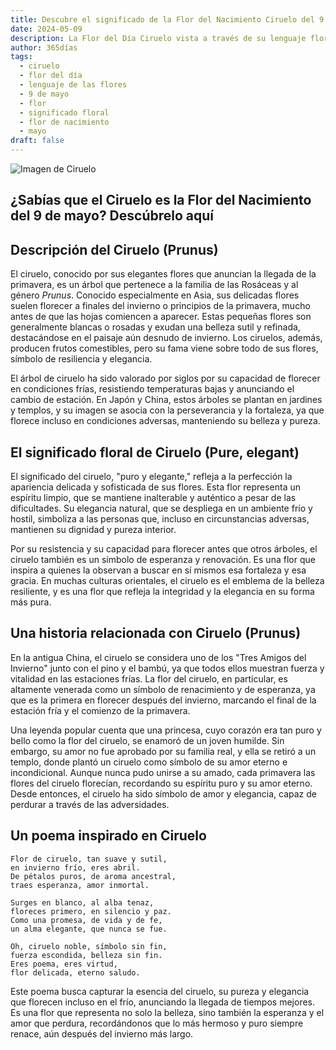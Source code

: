 ```yaml
---
title: Descubre el significado de la Flor del Nacimiento Ciruelo del 9 de mayo
date: 2024-05-09
description: La Flor del Día Ciruelo vista a través de su lenguaje floral e historias
author: 365días
tags:
  - ciruelo
  - flor del día
  - lenguaje de las flores
  - 9 de mayo
  - flor
  - significado floral
  - flor de nacimiento
  - mayo
draft: false
---
```


![Imagen de Ciruelo](https://cdn.pixabay.com/photo/2020/05/13/11/38/cherry-blossoms-5167156_1280.jpg#center#center)


## ¿Sabías que el Ciruelo es la Flor del Nacimiento del 9 de mayo? Descúbrelo aquí

## Descripción del Ciruelo (Prunus)

El ciruelo, conocido por sus elegantes flores que anuncian la llegada de la primavera, es un árbol que pertenece a la familia de las Rosáceas y al género *Prunus*. Conocido especialmente en Asia, sus delicadas flores suelen florecer a finales del invierno o principios de la primavera, mucho antes de que las hojas comiencen a aparecer. Estas pequeñas flores son generalmente blancas o rosadas y exudan una belleza sutil y refinada, destacándose en el paisaje aún desnudo de invierno. Los ciruelos, además, producen frutos comestibles, pero su fama viene sobre todo de sus flores, símbolo de resiliencia y elegancia.

El árbol de ciruelo ha sido valorado por siglos por su capacidad de florecer en condiciones frías, resistiendo temperaturas bajas y anunciando el cambio de estación. En Japón y China, estos árboles se plantan en jardines y templos, y su imagen se asocia con la perseverancia y la fortaleza, ya que florece incluso en condiciones adversas, manteniendo su belleza y pureza.

## El significado floral de Ciruelo (Pure, elegant)

El significado del ciruelo, "puro y elegante," refleja a la perfección la apariencia delicada y sofisticada de sus flores. Esta flor representa un espíritu limpio, que se mantiene inalterable y auténtico a pesar de las dificultades. Su elegancia natural, que se despliega en un ambiente frío y hostil, simboliza a las personas que, incluso en circunstancias adversas, mantienen su dignidad y pureza interior.

Por su resistencia y su capacidad para florecer antes que otros árboles, el ciruelo también es un símbolo de esperanza y renovación. Es una flor que inspira a quienes la observan a buscar en sí mismos esa fortaleza y esa gracia. En muchas culturas orientales, el ciruelo es el emblema de la belleza resiliente, y es una flor que refleja la integridad y la elegancia en su forma más pura.

## Una historia relacionada con Ciruelo (Prunus)

En la antigua China, el ciruelo se considera uno de los "Tres Amigos del Invierno" junto con el pino y el bambú, ya que todos ellos muestran fuerza y vitalidad en las estaciones frías. La flor del ciruelo, en particular, es altamente venerada como un símbolo de renacimiento y de esperanza, ya que es la primera en florecer después del invierno, marcando el final de la estación fría y el comienzo de la primavera. 

Una leyenda popular cuenta que una princesa, cuyo corazón era tan puro y bello como la flor del ciruelo, se enamoró de un joven humilde. Sin embargo, su amor no fue aprobado por su familia real, y ella se retiró a un templo, donde plantó un ciruelo como símbolo de su amor eterno e incondicional. Aunque nunca pudo unirse a su amado, cada primavera las flores del ciruelo florecían, recordando su espíritu puro y su amor eterno. Desde entonces, el ciruelo ha sido símbolo de amor y elegancia, capaz de perdurar a través de las adversidades.

## Un poema inspirado en Ciruelo

```  
Flor de ciruelo, tan suave y sutil,  
en invierno frío, eres abril.  
De pétalos puros, de aroma ancestral,  
traes esperanza, amor inmortal.

Surges en blanco, al alba tenaz,  
floreces primero, en silencio y paz.  
Como una promesa, de vida y de fe,  
un alma elegante, que nunca se fue.

Oh, ciruelo noble, símbolo sin fin,  
fuerza escondida, belleza sin fin.  
Eres poema, eres virtud,  
flor delicada, eterno saludo.
```

Este poema busca capturar la esencia del ciruelo, su pureza y elegancia que florecen incluso en el frío, anunciando la llegada de tiempos mejores. Es una flor que representa no solo la belleza, sino también la esperanza y el amor que perdura, recordándonos que lo más hermoso y puro siempre renace, aún después del invierno más largo.

